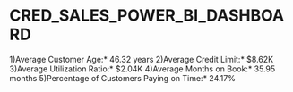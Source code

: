 # CRED_SALES_POWER_BI_DASHBOARD
1)Average Customer Age:* 46.32 years
2)Average Credit Limit:* $8.62K
3)Average Utilization Ratio:* $2.04K
4)Average Months on Book:* 35.95 months
5)Percentage of Customers Paying on Time:* 24.17%
